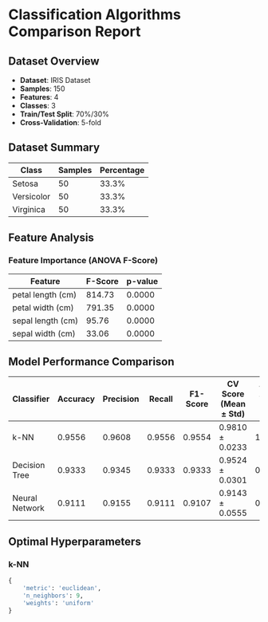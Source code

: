 # Classification Algorithms Comparison Report

## Dataset Overview
- **Dataset**: IRIS Dataset
- **Samples**: 150
- **Features**: 4
- **Classes**: 3
- **Train/Test Split**: 70%/30%
- **Cross-Validation**: 5-fold

## Dataset Summary

| Class | Samples | Percentage |
|-------|---------|------------|
| Setosa | 50 | 33.3% |
| Versicolor | 50 | 33.3% |
| Virginica | 50 | 33.3% |

## Feature Analysis

### Feature Importance (ANOVA F-Score)

| Feature | F-Score | p-value |
|---------|---------|---------|
| petal length (cm) | 814.73 | 0.0000 |
| petal width (cm) | 791.35 | 0.0000 |
| sepal length (cm) | 95.76 | 0.0000 |
| sepal width (cm) | 33.06 | 0.0000 |

## Model Performance Comparison

| Classifier | Accuracy | Precision | Recall | F1-Score | CV Score (Mean ± Std) | Train Time (s) | Pred Time (s) |
|------------|----------|-----------|--------|----------|-----------------------|----------------|---------------|
| k-NN | 0.9556 | 0.9608 | 0.9556 | 0.9554 | 0.9810 ± 0.0233 | 1.2850 | 0.001727 |
| Decision Tree | 0.9333 | 0.9345 | 0.9333 | 0.9333 | 0.9524 ± 0.0301 | 0.1519 | 0.000092 |
| Neural Network | 0.9111 | 0.9155 | 0.9111 | 0.9107 | 0.9143 ± 0.0555 | 0.5617 | 0.000126 |

## Optimal Hyperparameters

### k-NN
```python
{
    'metric': 'euclidean',
    'n_neighbors': 9,
    'weights': 'uniform'
}

